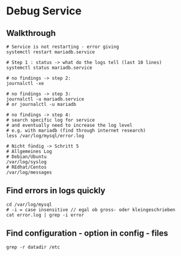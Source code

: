 # Debug Service 

## Walkthrough 

```
# Service is not restarting - error giving
systemctl restart mariadb.service 

# Step 1 : status -> what do the logs tell (last 10 lines) 
systemctl status mariadb.service 

# no findings -> step 2:
journalctl -xe

# no findings -> step 3:
journalctl -u mariadb.service 
# or journalctl -u mariadb 

# no findings -> step 4:
# search specific log for service 
# and eventually need to increase the log level
# e.g. with mariadb (find through internet research)
less /var/log/mysql/error.log 

# Nicht fündig -> Schritt 5
# Allgemeines Log
# Debian/Ubuntu 
/var/log/syslog
# REdhat/Centos 
/var/log/messages 
```

## Find errors in logs quickly

```
cd /var/log/mysql 
# -i = case insensitive // egal ob gross- oder kleingeschrieben
cat error.log | grep -i error
```

## Find configuration - option in config  - files 

```
grep -r datadir /etc 

```
